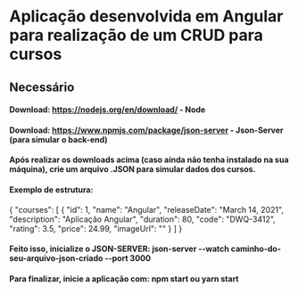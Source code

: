 # Aplicação desenvolvida em Angular para realização de um CRUD para cursos

## Necessário
#### Download: https://nodejs.org/en/download/ - Node
#### Download: https://www.npmjs.com/package/json-server - Json-Server (para simular o back-end)

#### Após realizar os downloads acima (caso ainda não tenha instalado na sua máquina), crie um arquivo .JSON para simular dados dos cursos.
#### Exemplo de estrutura: 
{
  "courses": [
    {
      "id": 1,
      "name": "Angular",
      "releaseDate": "March 14, 2021",
      "description": "Aplicação Angular",
      "duration": 80,
      "code": "DWQ-3412",
      "rating": 3.5,
      "price": 24.99,
      "imageUrl": ""
    }
 ]
}

#### Feito isso, inicialize o JSON-SERVER: json-server --watch caminho-do-seu-arquivo-json-criado --port 3000
#### Para finalizar, inicie a aplicação com: npm start ou yarn start
